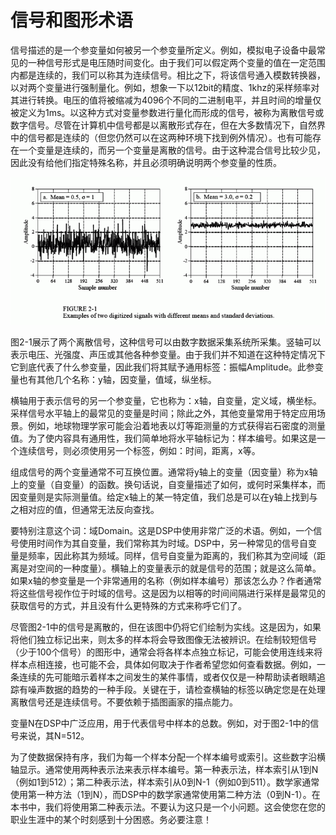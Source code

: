 # 信号和图形术语

信号描述的是一个参变量如何被另一个参变量所定义。例如，模拟电子设备中最常见的一种信号形式是电压随时间变化。由于我们可以假定两个变量的值在一定范围内都是连续的，我们可以称其为连续信号。相比之下，将该信号通入模数转换器，以对两个变量进行强制量化。例如，想象一下以12bit的精度、1khz的采样频率对其进行转换。电压的值将被缩减为4096个不同的二进制电平，并且时间的增量仅被定义为1ms。以这种方式对变量参数进行量化而形成的信号，被称为离散信号或数字信号。尽管在计算机中信号都是以离散形式存在，但在大多数情况下，自然界中的信号都是连续的（但您仍然可以在这两种环境下找到例外情况）。也有可能存在一个变量是连续的，而另一个变量是离散的信号。由于这种混合信号比较少见，因此没有给他们指定特殊名称，并且必须明确说明两个参变量的性质。

![](../.gitbook/assets/f_2_1.gif)

图2-1展示了两个离散信号，这种信号可以由数字数据采集系统所采集。竖轴可以表示电压、光强度、声压或其他各种参变量。由于我们并不知道在这种特定情况下它到底代表了什么参变量，因此我们将其赋予通用标签：振幅Amplitude。此参变量也有其他几个名称：y轴，因变量，值域，纵坐标。

横轴用于表示信号的另一个参变量，它也称为：x轴，自变量，定义域，横坐标。采样信号水平轴上的最常见的变量是时间；除此之外，其他变量常用于特定应用场景。例如，地球物理学家可能会沿着地表以灯等距测量的方式获得岩石密度的测量值。为了使内容具有通用性，我们简单地将水平轴标记为：样本编号。如果这是一个连续信号，则必须使用另一个标签，例如：时间，距离，x等。

组成信号的两个变量通常不可互换位置。通常将y轴上的变量（因变量）称为x轴上的变量（自变量）的函数。换句话说，自变量描述了如何，或何时采集样本，而因变量则是实际测量值。给定x轴上的某一特定值，我们总是可以在y轴上找到与之相对应的值，但通常无法反向查找。

要特别注意这个词：域Domain。这是DSP中使用非常广泛的术语。例如，一个信号使用时间作为其自变量，我们常称其为时域。DSP中，另一种常见的信号自变量是频率，因此称其为频域。同样，信号自变量为距离的，我们称其为空间域（距离是对空间的一种度量）。横轴上的变量表示的就是信号的范围；就是这么简单。如果x轴的参变量是一个非常通用的名称（例如样本编号）那该怎么办？作者通常将这些信号视作位于时域的信号。这是因为以相等的时间间隔进行采样是最常见的获取信号的方式，并且没有什么更特殊的方式来称呼它们了。

尽管图2-1中的信号是离散的，但在该图中仍将它们绘制为实线。这是因为，如果将他们独立标记出来，则太多的样本将会导致图像无法被辨识。在绘制较短信号（少于100个信号）的图形中，通常会将各样本点独立标记，可能会使用连线来将样本点相连接，也可能不会，具体如何取决于作者希望您如何查看数据。例如，一条连续的先可能暗示着样本之间发生的某件事情，或者仅仅是一种帮助读者眼睛追踪有噪声数据的趋势的一种手段。关键在于，请检查横轴的标签以确定您是在处理离散信号还是连续信号。不要依赖于插图画家的描点能力。

变量N在DSP中广泛应用，用于代表信号中样本的总数。例如，对于图2-1中的信号来说，其N=512。

为了使数据保持有序，我们为每一个样本分配一个样本编号或索引。这些数字沿横轴显示。通常使用两种表示法来表示样本编号。第一种表示法，样本索引从1到N（例如1到512）；第二种表示法，样本索引从0到N-1（例如0到511）。数学家通常使用第一种方法（1到N），而DSP中的数学家通常使用第二种方法（0到N-1）。在本书中，我们将使用第二种表示法。不要认为这只是一个小问题。这会使您在您的职业生涯中的某个时刻感到十分困惑。务必要注意！

